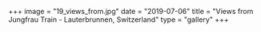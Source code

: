 +++
image = "19_views_from.jpg"
date = "2019-07-06"
title = "Views from Jungfrau Train - Lauterbrunnen, Switzerland"
type = "gallery"
+++